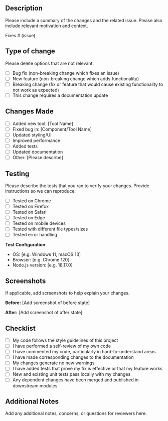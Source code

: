 ## Description

Please include a summary of the changes and the related issue. Please also include relevant motivation and context.

Fixes # (issue)

## Type of change

Please delete options that are not relevant.

- [ ] Bug fix (non-breaking change which fixes an issue)
- [ ] New feature (non-breaking change which adds functionality)
- [ ] Breaking change (fix or feature that would cause existing functionality to not work as expected)
- [ ] This change requires a documentation update

## Changes Made

- [ ] Added new tool: [Tool Name]
- [ ] Fixed bug in: [Component/Tool Name]
- [ ] Updated styling/UI
- [ ] Improved performance
- [ ] Added tests
- [ ] Updated documentation
- [ ] Other: [Please describe]

## Testing

Please describe the tests that you ran to verify your changes. Provide instructions so we can reproduce.

- [ ] Tested on Chrome
- [ ] Tested on Firefox
- [ ] Tested on Safari
- [ ] Tested on Edge
- [ ] Tested on mobile devices
- [ ] Tested with different file types/sizes
- [ ] Tested error handling

**Test Configuration**:
- OS: [e.g. Windows 11, macOS 13]
- Browser: [e.g. Chrome 120]
- Node.js version: [e.g. 18.17.0]

## Screenshots

If applicable, add screenshots to help explain your changes.

**Before:**
[Add screenshot of before state]

**After:**
[Add screenshot of after state]

## Checklist

- [ ] My code follows the style guidelines of this project
- [ ] I have performed a self-review of my own code
- [ ] I have commented my code, particularly in hard-to-understand areas
- [ ] I have made corresponding changes to the documentation
- [ ] My changes generate no new warnings
- [ ] I have added tests that prove my fix is effective or that my feature works
- [ ] New and existing unit tests pass locally with my changes
- [ ] Any dependent changes have been merged and published in downstream modules

## Additional Notes

Add any additional notes, concerns, or questions for reviewers here.